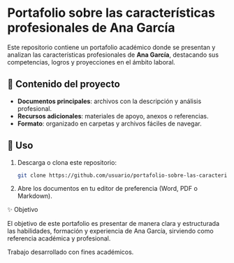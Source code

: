 # Portafolio sobre las características profesionales de Ana García

Este repositorio contiene un portafolio académico donde se presentan y analizan las características profesionales de **Ana García**, destacando sus competencias, logros y proyecciones en el ámbito laboral.

## 📂 Contenido del proyecto
- **Documentos principales**: archivos con la descripción y análisis profesional.  
- **Recursos adicionales**: materiales de apoyo, anexos o referencias.  
- **Formato**: organizado en carpetas y archivos fáciles de navegar.  

## 🚀 Uso
1. Descarga o clona este repositorio:
   ```bash
   git clone https://github.com/usuario/portafolio-sobre-las-caracteristicas-profesuinales-de-ana-garcia.git
2. Abre los documentos en tu editor de preferencia (Word, PDF o Markdown).

✨ Objetivo

El objetivo de este portafolio es presentar de manera clara y estructurada las habilidades, formación y experiencia de Ana García, sirviendo como referencia académica y profesional.

Trabajo desarrollado con fines académicos.
